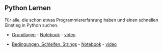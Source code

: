 ## Python Lernen

Für alle, die schon etwas Programmiererfahrung haben und einen schnellen Einstieg in Python suchen.

- [Grundlagen](https://nbviewer.jupyter.org/github/ktheu/InfoKurs/blob/gh-pages/PythonLernen/grundlagen.ipynb) - 
   [Notebook](./grundlagen.ipynb) - [video](https://youtu.be/bDHNZggFtZk)

- [Bedingungen, Schleifen, Strings](https://nbviewer.jupyter.org/github/ktheu/InfoKurs/blob/gh-pages/PythonLernen/bedingungen.ipynb) - 
   [Notebook](./bedingungen.ipynb) - [video](https://youtu.be/NEQJCSbloOw)

  
 